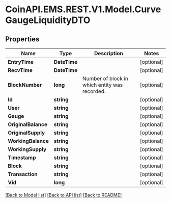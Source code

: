 # CoinAPI.EMS.REST.V1.Model.CurveGaugeLiquidityDTO

## Properties

Name | Type | Description | Notes
------------ | ------------- | ------------- | -------------
**EntryTime** | **DateTime** |  | [optional] 
**RecvTime** | **DateTime** |  | [optional] 
**BlockNumber** | **long** | Number of block in which entity was recorded. | [optional] 
**Id** | **string** |  | [optional] 
**User** | **string** |  | [optional] 
**Gauge** | **string** |  | [optional] 
**OriginalBalance** | **string** |  | [optional] 
**OriginalSupply** | **string** |  | [optional] 
**WorkingBalance** | **string** |  | [optional] 
**WorkingSupply** | **string** |  | [optional] 
**Timestamp** | **string** |  | [optional] 
**Block** | **string** |  | [optional] 
**Transaction** | **string** |  | [optional] 
**Vid** | **long** |  | [optional] 

[[Back to Model list]](../README.md#documentation-for-models) [[Back to API list]](../README.md#documentation-for-api-endpoints) [[Back to README]](../README.md)

